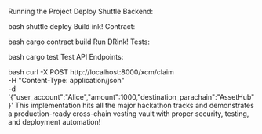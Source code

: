 
Running the Project
Deploy Shuttle Backend:

bash
shuttle deploy
Build ink! Contract:

bash
cargo contract build
Run DRink! Tests:

bash
cargo test
Test API Endpoints:

bash
curl -X POST http://localhost:8000/xcm/claim \
  -H "Content-Type: application/json" \
  -d '{"user_account":"Alice","amount":1000,"destination_parachain":"AssetHub"}'
This implementation hits all the major hackathon tracks and demonstrates a production-ready cross-chain vesting vault with proper security, testing, and deployment automation! 